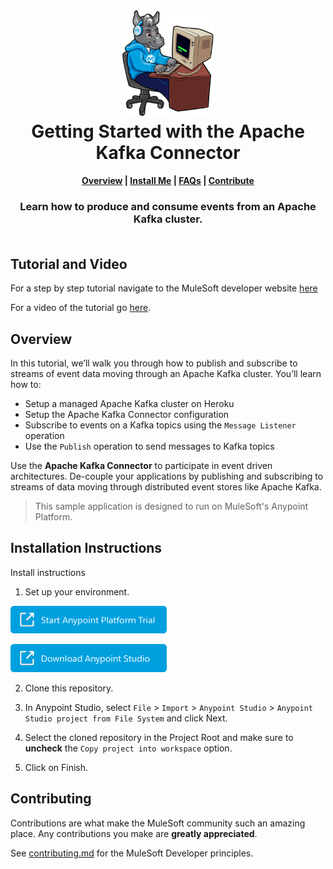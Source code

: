 <h1 align="center">
	<img
	width="150"
	src="/images/max-terminal.gif"></br>
	Getting Started with the Apache Kafka Connector<br>     
</h1>

<h4 align="center">
	<a href="#overview">Overview</a> |
	<a href="#installation-instructions">Install Me</a> |
	<a href="#faqs">FAQs</a> |
	<a href="#contributing">Contribute</a>
</h4>
	
<h3 align="center">
	Learn how to produce and consume events from an Apache Kafka cluster.<br><br>
</h3>

## Tutorial and Video

For a step by step tutorial navigate to the MuleSoft developer website [here](https://developer.mulesoft.com/tutorials-and-howtos/apache-kafka-connector/getting-started-apache-kafka/)

For a video of the tutorial go [here](https://www.youtube.com/watch?v=5Xd5B_twt9w).

## Overview

In this tutorial, we’ll walk you through how to publish and subscribe to streams of event data moving through an Apache Kafka cluster. You’ll learn how to:
- Setup a managed Apache Kafka cluster on Heroku
- Setup the Apache Kafka Connector configuration
- Subscribe to events on a Kafka topics using the `Message Listener` operation
- Use the `Publish` operation to send messages to Kafka topics

Use the **Apache Kafka Connector** to participate in event driven architectures. De-couple your applications by publishing and subscribing to streams of data moving through distributed event stores like Apache Kafka.

> This sample application is designed to run on MuleSoft's Anypoint Platform.

## Installation Instructions

Install instructions

1. Set up your environment.

<a href="https://anypoint.mulesoft.com/login/signup" ><img width="250" src="/images/start-platform.png"><a>
	
<a href="https://www.mulesoft.com/lp/dl/studio" ><img width="250" src="/images/download-studio.png"><a>

2. Clone this repository.

3. In Anypoint Studio, select `File` > `Import` > `Anypoint Studio` > `Anypoint Studio project from File System` and click Next.

4. Select the cloned repository in the Project Root and make sure to **uncheck** the `Copy project into workspace` option.

5. Click on Finish.

## Contributing

Contributions are what make the MuleSoft community such an amazing place. Any contributions you make are **greatly appreciated**.
	
See [contributing.md](/contributing.md) for the MuleSoft Developer principles.
